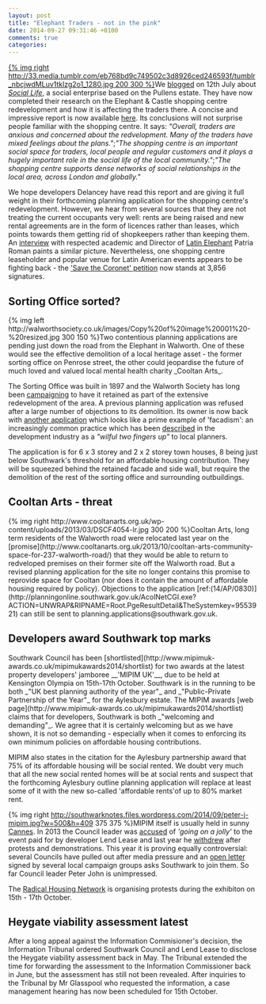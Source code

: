 ```yaml
---
layout: post
title: "Elephant Traders - not in the pink"
date: 2014-09-27 09:31:46 +0100
comments: true
categories: 
---
```

[{% img right http://33.media.tumblr.com/eb768bd9c749502c3d8926ced246593f/tumblr_nbcjwdMLuv1tklzg2o1_1280.jpg 200 300 %}](http://tradingplaces-elephant.tumblr.com/)We [blogged](http://35percent.org/blog/2014/07/12/the-more-rent-seeking-elephants-at-elephant-the-better/) on 12th July about [_Social Life_](http://www.social-life.co/blog/post/Trading_Places_Elephant_and_Castle_regen/), a social enterprise based on the Pullens estate. They have now completed their research on the Elephant & Castle shopping centre redevelopment and how it is affecting the traders there. A concise and impressive report is now available [here](http://tradingplaces-elephant.tumblr.com/). Its conclusions will not surprise people familiar with the shopping centre. It says: _"Overall, traders are anxious and concerned about the redvelopment. Many of the traders have mixed feelings about the plans."_;_"The shopping centre is an important social space for traders, local people and regular customers and it plays a hugely important role in the social life of the local community."_;_"The shopping centre supports dense networks of social relationships in the local area, across London and globally."_

We hope developers Delancey have read this report and are giving it full weight in their forthcoming planning application for the shopping centre's redevelopment. However, we hear from several sources that they are not treating the current occupants very well: rents are being raised and new rental agreements are in the form of licences rather than leases, which points towards them getting rid of shopkeepers rather than keeping them. An [interview](http://www.theprisma.co.uk/2014/09/21/how-changes-in-elephant-castle-will-affect-the-latino-community/) with respected academic and Director of [Latin Elephant](http://latinelephant.wordpress.com/) Patria Roman paints a similar picture. Nevertheless, one shopping centre leaseholder and popular venue for Latin American events appears to be fighting back - the ['Save the Coronet' petition](https://www.change.org/p/southwark-council-save-the-coronet) now stands at 3,856 signatures.


<h2>Sorting Office sorted?</h2>
{% img left http://walworthsociety.co.uk/images/Copy%20of%20image%20001%20-%20resized.jpg 300 150 %}Two contentious planning applications are pending just down the road from the Elephant in Walworth. One of these would see the effective demolition of a local heritage asset - the former sorting office on Penrose street, the other could jeopardise the future of much loved and valued local mental health charity _Cooltan Arts_.

The Sorting Office was built in 1897 and the Walworth Society has long been [campaigning](http://walworthsociety.co.uk/index.php/blog/116-31-penrose-street-walworths-victorian-sorting-office) to have it retained as part of the extensive redevelopment of the area. A previous planning application was refused after a large number of objections to its demolition. Its owner is now back with [another application](http://planningonline.southwark.gov.uk/AcolNetCGI.exe?ACTION=UNWRAP&RIPNAME=Root.PgeDocs&TheSystemkey=9554889) which looks like a prime example of 'facadism': an increasingly common practice which has been [described](http://www.theguardian.com/artanddesign/architecture-design-blog/2014/aug/25/front-facade-bad-developments-ruining-historic-buildings) in the development industry as a _"wilful two fingers up"_ to local planners.

The application is for 6 x 3 storey and 2 x 2 storey town houses, 8 being just below Southwark's threshold for an affordable housing contribution. They will be squeezed behind the retained facade and side wall, but require the demolition of the rest of the sorting office and surrounding outbuildings.


<h2>Cooltan Arts - threat</h2>
{% img right http://www.cooltanarts.org.uk/wp-content/uploads/2013/03/DSCF4054-lr.jpg 300 200 %}Cooltan Arts, long term residents of the Walworth road were relocated last year on the [promise](http://www.cooltanarts.org.uk/2013/10/cooltan-arts-community-space-for-237-walworth-road/) that they would be able to return to redveloped premises on their former site off the Walworth road. But a revised planning application for the site no longer contains this promise to reprovide space for Cooltan (nor does it contain the amount of affordable housing required by policy). Objections to the application [ref:(14/AP/0830)](http://planningonline.southwark.gov.uk/AcolNetCGI.exe?ACTION=UNWRAP&RIPNAME=Root.PgeResultDetail&TheSystemkey=9553921) can still be sent to planning.applications@southwark.gov.uk. 

<h2>Developers award Southwark top marks</h2>
Southwark Council has been [shortlisted](http://www.mipimuk-awards.co.uk/mipimukawards2014/shortlist) for two awards at the latest property developers' jamboree __'MIPIM UK'__, due to be held at Kensington Olympia on 15th-17th October. Southwark is in the running to be both _"UK best planning authority of the year"_ and _"Public-Private Partnership of the Year"_ for the Aylesbury estate. The MIPIM awards [web page](http://www.mipimuk-awards.co.uk/mipimukawards2014/shortlist) claims that for developers, Southwark is both _"welcoming and demanding"_. We agree that it is certainly welcoming but as we have shown, it is not so demanding - especially when it comes to enforcing its own minimum policies on affordable housing contributions.

MIPIM also states in the citation for the Aylesbury partnership award that 75% of its affordable housing will be social rented. We doubt very much that all the new social rented homes will be at social rents and suspect that the forthcoming Aylesbury outline planning application will replace at least some of it with the new so-called 'affordable rents'of up to 80% market rent. 

{% img right http://southwarknotes.files.wordpress.com/2014/09/peter-j-mipim.jpg?w=500&h=409 375 375 %}MIPIM itself is usually held in sunny [Cannes](http://www.london-se1.co.uk/news/view/6687). In 2013 the Council leader was [accused](http://heygate.github.io/img/SNCannesMipim.pdf) of _'going on a jolly'_ to the event paid for by developer Lend Lease and last year he [withdrew](http://www.london-se1.co.uk/news/view/7449) after protests and demonstrations. This year it is proving equally controversial: several Councils have pulled out after media pressure and an [open letter](http://southwarknotes.wordpress.com/2014/09/21/open-letter-to-southwark-council-to-not-attend-mipim/) signed by several local campaign groups asks Southwark to join them. So far Council leader Peter John is unimpressed. 


The [Radical Housing Network](http://radicalhousingnetwork.org/) is organising protests during the exhibiton on 15th - 17th October. 

<h2>Heygate viability assessment latest</h2>
After a long appeal against the Information Commisioner's decision, the Information Tribunal ordered Southwark Council and Lend Lease to disclose the Heygate viability assessment back in May. The Tribunal extended the time for forwarding the assessment to the Information Commissioner back in June, but the assessment has still not been revealed. After inquiries to the Tribunal by Mr Glasspool who requested the information, a case management hearing has now been scheduled for 15th October.  

 












